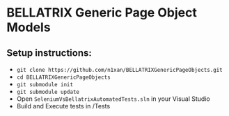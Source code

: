 # BELLATRIX Generic Page Object Models

## Setup instructions:
* `git clone https://github.com/n1xan/BELLATRIXGenericPageObjects.git`
* `cd BELLATRIXGenericPageObjects`
* `git submodule init`
* `git submodule update`
* Open `SeleniumVsBellatrixAutomatedTests.sln` in your Visual Studio
* Build and Execute tests in /Tests
